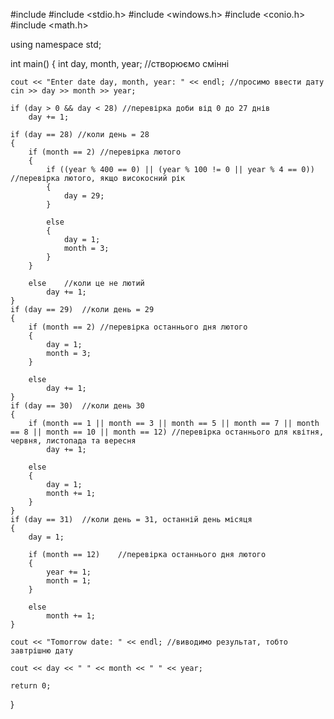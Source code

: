 
#include <iostream>
#include <stdio.h>
#include <windows.h>
#include <conio.h>
#include <math.h>

using namespace std;

int main()
{
	int day, month, year; //створюємо смінні
	
	cout << "Enter date day, month, year: " << endl; //просимо ввести дату
	cin >> day >> month >> year;
	
	if (day > 0 && day < 28) //перевірка доби від 0 до 27 днів
		day += 1;
	
	if (day == 28) //коли день = 28
	{
		if (month == 2)	//перевірка лютого
		{
			if ((year % 400 == 0) || (year % 100 != 0 || year % 4 == 0))	//перевірка лютого, якщо високосний рік
			{
				day = 29;
			}
			
			else
			{
				day = 1;
				month = 3;
			}
		}
		
		else	//коли це не лютий
			day += 1;
	}
	if (day == 29)	//коли день = 29
	{
		if (month == 2) //перевірка останнього дня лютого
		{
			day = 1;
			month = 3;
		}
		
		else
			day += 1;
	}
	if (day == 30)	//коли день 30
	{
		if (month == 1 || month == 3 || month == 5 || month == 7 || month == 8 || month == 10 || month == 12) //перевірка останнього для квітня, червня, листопада та вересня
			day += 1;
		
		else
		{
			day = 1;
			month += 1;
		}
	}
	if (day == 31)	//коли день = 31, останній день місяця
	{
		day = 1;
		
		if (month == 12)	//перевірка останнього дня лютого
		{
			year += 1;
			month = 1;
		}
		
		else
			month += 1;
	}
	
	cout << "Tomorrow date: " << endl; //виводимо результат, тобто завтрішню дату

	cout << day << " " << month << " " << year;
	
	return 0;
}
